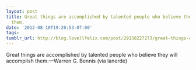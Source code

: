 ```yaml
---
layout: post
title: Great things are accomplished by talented people who believe they will accomplish
  them.
date: '2012-08-10T19:20:53-07:00'
tags: 
tumblr_url: http://blog.lovellfelix.com/post/29158227273/great-things-are-accomplished-by-talented-people
---
```

Great things are accomplished by talented people who believe they will accomplish them.—Warren G. Bennis (via lanerde)
